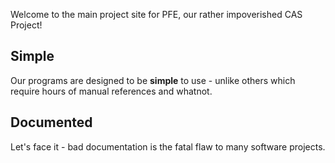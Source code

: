 Welcome to the main project site for PFE, our rather impoverished CAS Project!


## Simple

Our programs are designed to be **simple** to use - unlike others which require hours of manual references and whatnot.

## Documented

Let's face it - bad documentation is the fatal flaw to many software projects.
